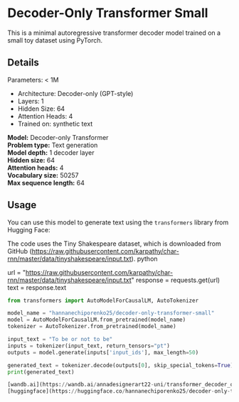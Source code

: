 # Decoder-Only Transformer Small

This is a minimal autoregressive transformer decoder model trained on a small toy dataset using PyTorch.

## Details

 Parameters: < 1M  
- Architecture: Decoder-only (GPT-style)  
- Layers: 1  
- Hidden Size: 64  
- Attention Heads: 4  
- Trained on: synthetic text  

**Model:** Decoder-only Transformer  
**Problem type:** Text generation  
**Model depth:** 1 decoder layer  
**Hidden size:** 64  
**Attention heads:** 4  
**Vocabulary size:** 50257  
**Max sequence length:** 64  

## Usage
You can use this model to generate text using the `transformers` library from Hugging Face:

The code uses the Tiny Shakespeare dataset, which is downloaded from GitHub (https://raw.githubusercontent.com/karpathy/char-rnn/master/data/tinyshakespeare/input.txt).
python 

url = "https://raw.githubusercontent.com/karpathy/char-rnn/master/data/tinyshakespeare/input.txt"
response = requests.get(url)
text = response.text
```python
from transformers import AutoModelForCausalLM, AutoTokenizer

model_name = "hannanechiporenko25/decoder-only-transformer-small"
model = AutoModelForCausalLM.from_pretrained(model_name)
tokenizer = AutoTokenizer.from_pretrained(model_name)

input_text = "To be or not to be"
inputs = tokenizer(input_text, return_tensors="pt")
outputs = model.generate(inputs['input_ids'], max_length=50)

generated_text = tokenizer.decode(outputs[0], skip_special_tokens=True)
print(generated_text)

[wandb.ai](https://wandb.ai/annadesignerart22-uni/transformer_decoder_only_final?nw=nwuserannadesignerart22)— look at the graphs `train_loss` and `val_loss`
[huggingface](https://huggingface.co/hannanechiporenko25/decoder-only-transformer-small/blob/main/README.md)— look at the card readme.md